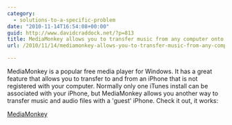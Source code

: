 ```yaml
---
category:
  - solutions-to-a-specific-problem
date: "2010-11-14T16:54:08+00:00"
guid: http://www.davidcraddock.net/?p=813
title: MediaMonkey allows you to transfer music from any computer onto your guest iPhone
url: /2010/11/14/mediamonkey-allows-you-to-transfer-music-from-any-computer-onto-your-guest-iphone/

---
```

MediaMonkey is a popular free media player for Windows. It has a great feature that allows you to transfer to and from an iPhone that is not registered with your computer. Normally only one iTunes install can be associated with your iPhone, but MediaMonkey allows you another way to transfer music and audio files with a 'guest' iPhone. Check it out, it works:

[MediaMonkey](http://www.mediamonkey.com/)
